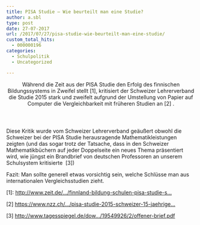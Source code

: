 ```yaml
---
title: PISA Studie – Wie beurteilt man eine Studie?
author: a.sbl
type: post
date: 27-07-2017
url: /2017/07/27/pisa-studie-wie-beurteilt-man-eine-studie/
custom_total_hits:
  - 000000196
categories:
  - Schulpolitik
  - Uncategorized

---
```

<header> 

<p id="post-title" class="icon-reverse icon-social-twitter-post">
  Während die Zeit aus der PISA Studie den Erfolg des finnischen Bildungssystems in Zweifel stellt [1], kritisiert der Schweizer Lehrerverband die Studie 2015 stark und zweifelt aufgrund der Umstellung von Papier auf Computer die Vergleichbarkeit mit früheren Studien an [2] .
</p></header> 

<div id="post-content" class="post tag-schule tag-politik">
  <p>
    Diese Kritik wurde vom Schweizer Lehrerverband geäußert obwohl die Schweizer bei der PISA Studie herausragende Mathematikleistungen zeigten (und das sogar trotz der Tatsache, dass in den Schweizer Mathematikbüchern auf jeder Doppelseite ein neues Thema präsentiert wird, wie jüngst ein Brandbrief von deutschen Professoren an unserem Schulsystem kritisierte  [3])
  </p>
  
  <p>
    Fazit: Man sollte generell etwas vorsichtig sein, welche Schlüsse man aus internationalen Vergleichsstudien zieht.
  </p>
  
  <p>
    [1]: <a href="http://www.zeit.de/%E2%80%A6/finnland-bildung-schulen-pisa-studie-s%E2%80%A6">http://www.zeit.de/…/finnland-bildung-schulen-pisa-studie-s…</a>
  </p>
  
  <p>
    [2] <a href="https://www.nzz.ch/%E2%80%A6/pisa-studie-2015-schweizer-15-jaehrige%E2%80%A6">https://www.nzz.ch/…/pisa-studie-2015-schweizer-15-jaehrige…</a>
  </p>
  
  <p>
    [3] <a href="http://www.tagesspiegel.de/dow%E2%80%A6/19549926/2/offener-brief.pdf">http://www.tagesspiegel.de/dow…/19549926/2/offener-brief.pdf</a>
  </p>
</div>